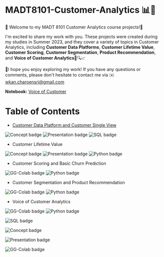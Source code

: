 # MADT8101-Customer-Analytics 📊💼 


🌟 Welcome to my MADT 8101 Customer Analytics course projects!🌟 

I'm excited to share my work with you. These projects were created during my studies in Summer 2023, and they cover a variety of topics in Customer Analytics, including **Customer Data Platforms**, **Customer Lifetime Value**, **Customer Scoring**, **Customer Segmentation**, **Product Recommendation**, and **Voice of Customer Analytics**🚀🔍📈

📍I hope you enjoy exploring my work! If you have any questions or comments, please don't hesitate to contact me via ✉️ wkan.charoensri@gmail.com 


**Notebook:** [Voice of Customer](https://github.com/Wkan19/MADT8101-Customer-Analytics/blob/a401599f311e1860f1753ed29b6c568f7e740b56/Voice%20of%20Customer%20Analytics/GitHub_Voice_of_Customers.ipynb)

# Table of Contents 
 - [Customer Data Platform and Customer Single View](https://github.com/Wkan19/MADT8101-Customer-Analytics/tree/main/Customer%20Data%20Platform%20and%20Customer%20Single%20View)
   
![Concept badge](https://img.shields.io/badge/-Concept-blue.svg) ![Presentation badge](https://img.shields.io/badge/-Presentation-blue.svg) ![SQL badge](https://img.shields.io/badge/-SQL-green.svg)
   
 - Customer Lifetime Value
   
![Concept badge](https://img.shields.io/badge/-Concept-blue.svg) ![Presentation badge](https://img.shields.io/badge/-Presentation-blue.svg)  ![Python badge](https://img.shields.io/badge/-Python-green.svg)

 - Customer Scoring and Basic Churn Prediction
 
 ![GG-Colab badge](https://img.shields.io/badge/-Google--Colab-blue.svg) ![Python badge](https://img.shields.io/badge/-Python-green.svg)

 - Customer Segmentation and Product Recommendation

 ![GG-Colab badge](https://img.shields.io/badge/-Google--Colab-blue.svg) ![Python badge](https://img.shields.io/badge/-Python-green.svg)
   
 - Voice of Customer Analytics

 ![GG-Colab badge](https://img.shields.io/badge/-Google--Colab-blue.svg) ![Python badge](https://img.shields.io/badge/-Python-green.svg)



  

![SQL badge](https://img.shields.io/badge/-SQL-green.svg)

![Concept badge](https://img.shields.io/badge/-Concept-blue.svg)

![Presentation badge](https://img.shields.io/badge/-Presentation-blue.svg)

![GG-Colab badge](https://img.shields.io/badge/-Google--Colab-blue.svg)
